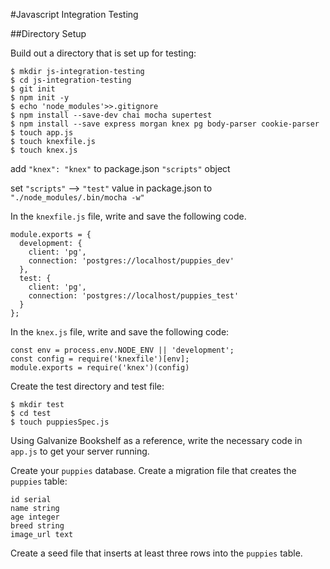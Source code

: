 #Javascript Integration Testing

##Directory Setup

Build out a directory that is set up for testing:
```
$ mkdir js-integration-testing
$ cd js-integration-testing
$ git init
$ npm init -y
$ echo 'node_modules'>>.gitignore
$ npm install --save-dev chai mocha supertest
$ npm install --save express morgan knex pg body-parser cookie-parser
$ touch app.js
$ touch knexfile.js
$ touch knex.js
```
add `"knex": "knex"` to package.json `"scripts"` object

set `"scripts"` --> `"test"` value in package.json to `"./node_modules/.bin/mocha -w"`


In the `knexfile.js` file, write and save the following code.
```
module.exports = {
  development: {
    client: 'pg',
    connection: 'postgres://localhost/puppies_dev'
  },
  test: {
    client: 'pg',
    connection: 'postgres://localhost/puppies_test'
  }
};
```
In the `knex.js` file, write and save the following code:
```
const env = process.env.NODE_ENV || 'development';
const config = require('knexfile')[env];
module.exports = require('knex')(config)
```

Create the test directory and test file:
```
$ mkdir test
$ cd test
$ touch puppiesSpec.js
```
Using Galvanize Bookshelf as a reference, write the necessary code in `app.js` to get your server running.

Create your `puppies` database.
Create a migration file that creates the `puppies` table:

```
id serial
name string
age integer
breed string
image_url text
```

Create a seed file that inserts at least three rows into the `puppies` table.
